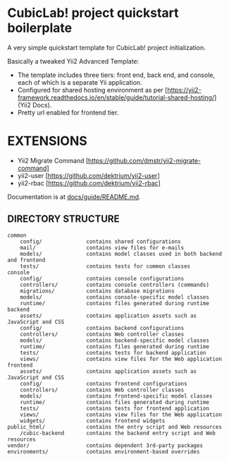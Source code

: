 CubicLab! project quickstart boilerplate
========================================

A very simple quickstart template for CubicLab! project initialization.

Basically a tweaked Yii2 Advanced Template: 

- The template includes three tiers: front end, back end, and console, each of 
which is a separate Yii application.
- Configured for shared hosting environment as per [https://yii2-framework.readthedocs.io/en/stable/guide/tutorial-shared-hosting/] (Yii2 Docs).
- Pretty url enabled for frontend tier.

EXTENSIONS
==========

- Yii2 Migrate Command [https://github.com/dmstr/yii2-migrate-command]
- yii2-user [https://github.com/dektrium/yii2-user]
- yii2-rbac [https://github.com/dektrium/yii2-rbac]

Documentation is at [docs/guide/README.md](docs/guide/README.md).

DIRECTORY STRUCTURE
-------------------

```
common
    config/              contains shared configurations
    mail/                contains view files for e-mails
    models/              contains model classes used in both backend and frontend
    tests/               contains tests for common classes    
console
    config/              contains console configurations
    controllers/         contains console controllers (commands)
    migrations/          contains database migrations
    models/              contains console-specific model classes
    runtime/             contains files generated during runtime
backend
    assets/              contains application assets such as JavaScript and CSS
    config/              contains backend configurations
    controllers/         contains Web controller classes
    models/              contains backend-specific model classes
    runtime/             contains files generated during runtime
    tests/               contains tests for backend application    
    views/               contains view files for the Web application
frontend
    assets/              contains application assets such as JavaScript and CSS
    config/              contains frontend configurations
    controllers/         contains Web controller classes
    models/              contains frontend-specific model classes
    runtime/             contains files generated during runtime
    tests/               contains tests for frontend application
    views/               contains view files for the Web application
    widgets/             contains frontend widgets
public_html/			 contains the entry script and Web resources
	/cubic-backend		 contains the backend entry script and Web resources
vendor/                  contains dependent 3rd-party packages
environments/            contains environment-based overrides
```
